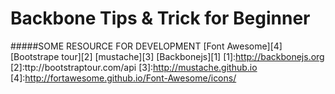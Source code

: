 Backbone Tips & Trick for Beginner
====================


#####SOME RESOURCE FOR DEVELOPMENT
[Font Awesome][4]
[Bootstrape tour][2]
[mustache][3]
[Backbonejs][1]
[1]:http://backbonejs.org
[2]:ttp://bootstraptour.com/api
[3]:http://mustache.github.io
[4]:http://fortawesome.github.io/Font-Awesome/icons/
